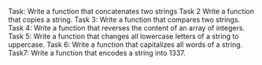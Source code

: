 Task: Write a function that concatenates two strings
Task 2 Write a function that copies a string.
Task 3: Write a function that compares two strings.
Task 4: Write a function that reverses the content of an array of integers.
Task 5: Write a function that changes all lowercase letters of a string to uppercase.
Task 6: Write a function that capitalizes all words of a string.
Task7: Write a function that encodes a string into 1337.


